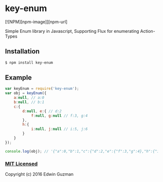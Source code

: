 # key-enum

[![NPM][npm-image]][npm-url]

Simple Enum library in Javascript, Supporting Flux for enumerating Action-Types

## Installation

```sh
$ npm install key-enum
```

## Example

```js
var keyEnum = require('key-enum');
var obj = keyEnum({
    a:null, // a:0
    b:null, // b:1
    c:{
        d:null, e:{ // d:2
            f:null, g:null // f:3, g:4
        },
        h:{
            i:null, j:null // i:5, j:6
        }
    }
});

console.log(obj); // '{"a":0,"b":1,"c":{"d":2,"e":{"f":3,"g":4},"h":{"i":5,"j":6}}}'
```

### [MIT Licensed](LICENSE)
Copyright (c) 2016 Edwin Guzman